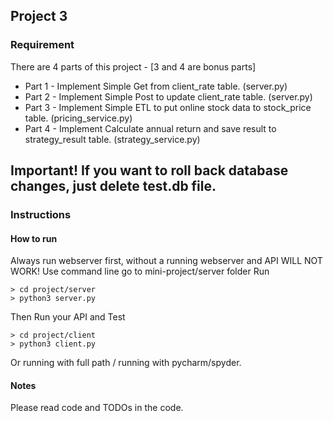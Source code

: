 ## Project 3

### Requirement
There are 4 parts of this project - [3 and 4 are bonus parts]
* Part 1 - Implement Simple Get from client_rate table. (server.py)
* Part 2 - Implement Simple Post to update client_rate table. (server.py)
* Part 3 - Implement Simple ETL to put online stock data to stock_price table. (pricing_service.py)
* Part 4 - Implement Calculate annual return and save result to strategy_result table. (strategy_service.py)

## Important! If you want to roll back database changes, just delete test.db file.

### Instructions 
#### How to run 
Always run webserver first, without a running webserver and API WILL NOT WORK!
Use command line go to mini-project/server folder
Run 
```
> cd project/server
> python3 server.py
```
Then Run your API and Test
```
> cd project/client
> python3 client.py
```
Or running with full path / running with pycharm/spyder. 

#### Notes
Please read code and TODOs in the code.
